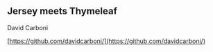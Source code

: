 
Jersey meets Thymeleaf
-----

		
David Carboni

[https://github.com/davidcarboni/](https://github.com/davidcarboni/)


